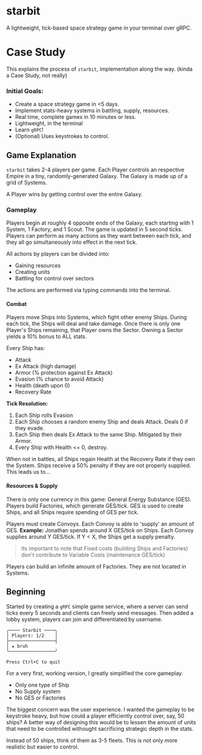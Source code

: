 # starbit
A lightweight, tick-based space strategy game in your terminal over gRPC.

# Case Study
This explains the process of `starbit`, implementation along the way. (kinda a Case Study, not really)

### Initial Goals:
- Create a space strategy game in <5 days.
- Implement stats-heavy systems in battling, supply, resources.
- Real time, complete games in 10 minutes or less.
- Lightweight, in the terminal
- Learn `gRPC`!
- (Optional) Uses keystrokes to control.

## Game Explanation
`starbit` takes 2-4 players per game. 
Each Player controls an respective Empire in a tiny, randomly-generated Galaxy. The Galaxy is made up of a grid of Systems. 

A Player wins by getting control over the entire Galaxy.

### Gameplay
Players begin at roughly 4 opposite ends of the Galaxy, each starting with 1 System, 1 Factory, and 1 Scout.
The game is updated in 5 second ticks. Players can perform as many actions as they want between each tick, and they all go simultaneously into effect in the next tick.

All actions by players can be divided into:
- Gaining resources
- Creating units
- Battling for control over sectors

The actions are performed via typing commands into the terminal.

#### Combat
Players move Ships into Systems, which fight other enemy Ships. During each tick, the Ships will deal and take damage.
Once there is only one Player's Ships remaining, that Player owns the Sector. 
Owning a Sector yields a 10% bonus to ALL stats.

Every Ship has:
- Attack
- Ex Attack (high damage)
- Armor (% protection against Ex Attack)
- Evasion (% chance to avoid Attack)
- Health (death upon 0)
- Recovery Rate

**Tick Resolution:**
1. Each Ship rolls Evasion
2. Each Ship chooses a random enemy Ship and deals Attack. Deals 0 if they evade.
3. Each Ship then deals Ex Attack to the same Ship. Mitigated by their Armor.
4. Every Ship with Health <= 0, destroy.

When not in battles, all Ships regain Health at the Recovery Rate if they own the System.
Ships receive a 50% penalty if they are not properly supplied. This leads us to...

#### Resources & Supply
There is only one currency in this game: General Energy Substance (GES).
Players build Factories, which generate GES/tick. GES is used to create Ships, and all Ships require spending of GES per tick.

Players must create Convoys. Each Convoy is able to 'supply' an amount of GES. 
**Example:** Jonathan spends around X GES/tick on Ships. Each Convoy supplies around Y GES/tick. If Y < X, the Ships get a supply penalty.
> Its important to note that Fixed costs (building Ships and Factories) don't contribute to Variable Costs (maintenance GES/tick)

Players can build an infinite amount of Factories. They are not located in Systems.


## Beginning
Started by creating a `gRPC` simple game service, where a server can send ticks every 5 seconds and clients can freely send messages.
Then added a lobby system, players can join and differentiated by username.

```
╭──── Starbit ────╮
│ Players: 1/2    │
├─────────────────┤
│ ★ bruh        
╰─────────────────╯

Press Ctrl+C to quit
```

For a very first, working version, I greatly simplified the core gameplay.
- Only one type of Ship
- No Supply system
- No GES or Factories

The biggest concern was the user experience. I wanted the gameplay to be keystroke heavy, but how could a player efficiently control over, say, 50 ships? 
A better way of designing this would be to lessen the amount of units that need to be controlled withought sacrificing strategic depth in the stats.

Instead of 50 ships, think of them as 3-5 fleets. This is not only more realistic but easier to control.
